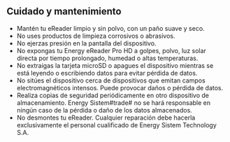 ## Cuidado y mantenimiento

- Mantén tu eReader limpio y sin polvo, con un paño suave y seco.
- No uses productos de limpieza corrosivos o abrasivos.
- No ejerzas presión en la pantalla del dispositivo.
- No expongas tu Energy eReader Pro HD a golpes, polvo, luz solar directa por tiempo prolongado, humedad o altas temperaturas.
- No extraigas la tarjeta microSD o apagues el dispositivo mientras se está leyendo o escribiendo datos para evitar pérdida de datos.
- No sitúes el dispositivo cerca de dispositivos que emitan campos electromagnéticos intensos. Puede provocar daños o pérdida de datos.
- Realiza copias de seguridad periódicamente en otro dispositivo de almacenamiento. Energy Sistem#trade# no se hará responsable en ningún caso de la pérdida o daño de los datos almacenados.
- No desmontes tu eReader. Cualquier reparación debe hacerla exclusivamente el personal cualificado de Energy Sistem Technology S.A.

